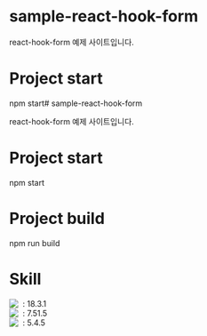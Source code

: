 # sample-react-hook-form

react-hook-form 예제 사이트입니다.

# Project start

npm start# sample-react-hook-form

react-hook-form 예제 사이트입니다.

# Project start

npm start

# Project build

npm run build

# Skill

<div style="display: flex; align-items: center;">
  <img src="https://img.shields.io/badge/react-61DAFB?style=for-the-badge&logo=react&logoColor=white" />
  <span style="margin-left: 8px;"> : 18.3.1</span>
</div>
<div style="display: flex; align-items: center;">
  <img src="https://img.shields.io/badge/reacthookform-EC5990?style=for-the-badge&logo=reacthookform&logoColor=white" />
  <span style="margin-left: 8px;"> : 7.51.5</span>
</div>
<div style="display: flex; align-items: center;">
  <img src="https://img.shields.io/badge/typescript-3178C6?style=for-the-badge&logo=typescript&logoColor=white" />
  <span style="margin-left: 8px;"> : 5.4.5</span>
</div>

